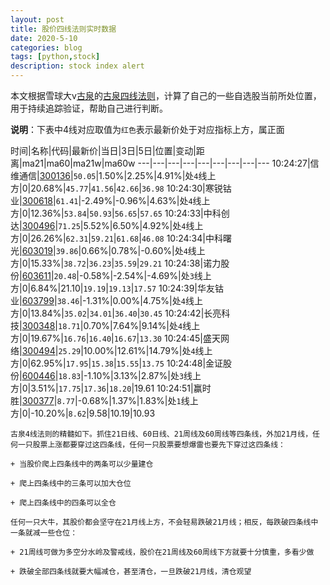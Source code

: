 ```yaml
---
layout: post
title: 股价四线法则实时数据
date: 2020-5-10
categories: blog
tags: [python,stock]
description: stock index alert
---
```



本文根据雪球大v[古泉](https://xueqiu.com/u/7148646888)的[古泉四线法则](https://xueqiu.com/7148646888/130498192)，计算了自己的一些自选股当前所处位置，用于持续追踪验证，帮助自己进行判断。

**说明**：下表中4线对应取值为`红色`表示最新价处于对应指标上方，属正面

时间|名称|代码|最新价|当日|3日|5日|位置|变动|距离|ma21|ma60|ma21w|ma60w
---|---|---|---|---|---|---|---|---
10:24:27|信维通信|[300136](https://xueqiu.com/S/SZ300136)|`50.05`|1.50%|2.25%|4.91%|处`4`线上方|0|20.68%|`45.77`|`41.56`|`42.66`|`36.98`
10:24:30|寒锐钴业|[300618](https://xueqiu.com/S/SZ300618)|`61.41`|-2.49%|-0.96%|4.63%|处`4`线上方|0|12.36%|`53.84`|`50.93`|`56.65`|`57.65`
10:24:33|中科创达|[300496](https://xueqiu.com/S/SZ300496)|`71.25`|5.52%|6.50%|4.92%|处`4`线上方|0|26.26%|`62.31`|`59.21`|`61.68`|`46.08`
10:24:34|中科曙光|[603019](https://xueqiu.com/S/SH603019)|`39.86`|0.66%|0.78%|-0.60%|处`4`线上方|0|15.33%|`38.72`|`36.23`|`35.59`|`29.21`
10:24:38|诺力股份|[603611](https://xueqiu.com/S/SH603611)|`20.48`|-0.58%|-2.54%|-4.69%|处`3`线上方|0|6.84%|21.10|`19.19`|`19.13`|`17.57`
10:24:39|华友钴业|[603799](https://xueqiu.com/S/SH603799)|`38.46`|-1.31%|0.00%|4.75%|处`4`线上方|0|13.84%|`35.02`|`34.01`|`36.40`|`30.45`
10:24:42|长亮科技|[300348](https://xueqiu.com/S/SZ300348)|`18.71`|0.70%|7.64%|9.14%|处`4`线上方|0|19.67%|`16.76`|`16.40`|`16.67`|`13.30`
10:24:45|盛天网络|[300494](https://xueqiu.com/S/SZ300494)|`25.29`|10.00%|12.61%|14.79%|处`4`线上方|0|62.95%|`17.95`|`15.38`|`15.55`|`13.75`
10:24:48|金证股份|[600446](https://xueqiu.com/S/SH600446)|`18.83`|-1.10%|3.13%|2.87%|处`3`线上方|0|3.51%|`17.75`|`17.36`|`18.20`|19.61
10:24:51|赢时胜|[300377](https://xueqiu.com/S/SZ300377)|`8.77`|-0.68%|1.37%|1.83%|处`1`线上方|0|-10.20%|`8.62`|9.58|10.19|10.93

```
古泉4线法则的精髓如下。抓住21日线、60日线、21周线及60周线等四条线，外加21月线，任何一只股票上涨都要穿过这四条线，任何一只股票要想爆雷也要先下穿过这四条线：

+ 当股价爬上四条线中的两条可以少量建仓

+ 爬上四条线中的三条可以加大仓位

+ 爬上四条线中的四条可以全仓

任何一只大牛，其股价都会坚守在21月线上方，不会轻易跌破21月线；相反，每跌破四条线中一条就减一些仓位：

+ 21周线可做为多空分水岭及警戒线，股价在21周线及60周线下方就要十分慎重，多看少做

+ 跌破全部四条线就要大幅减仓，甚至清仓，一旦跌破21月线，清仓观望
```